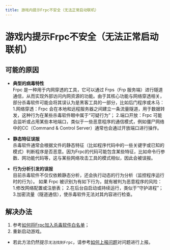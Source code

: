 ```yaml
---
title: 游戏内提示Frpc不安全（无法正常启动联机）
---
```

# 游戏内提示Frpc不安全（无法正常启动联机）

## 可能的原因

- **典型的病毒特性**  
Frpc 是一种用于内网穿透的工具，它可以通过 Frps（Frp 服务端）进行隧道通信，从而实现外部访问内网资源的功能。由于其核心功能与网络穿透相关，部分杀毒软件可能会将其误认为是黑客工具的一部分，比如后门程序或木马：
1.网络穿透：Frpc 会在本地和远程服务器之间建立一条流量隧道，用于数据转发，这种行为在某些杀毒软件眼中属于“可疑行为”；
2.端口开放：Frpc 可能会监听或占用某些本地端口，类似于一些恶意程序的通信模式，例如僵尸网络中的CC（Command & Control Server）通常也会通过开放端口进行操作。

- **静态特征误报**  
杀毒软件通常会根据文件的静态特征（比如程序代码中的一些关键字或已知的模式）判断程序是否恶意。因为Frpc的代码可能包含某些特征，比如命令行参数、网功能代码等，这与某些网络攻击工具的模式相似，因此会被误报。

- **行为分析引发的误报**  
目前杀毒软件不仅仅依赖静态分析，还会执行动态的行为分析（监控程序运行时的行为）。
如果 Frpc 被识别为有如下行为，就有被判为恶意程序的风险：
1.修改网络配置或注册表；
2.在后台自启动或持续运行，类似于“守护进程”；
3.加密流量（隧道通信），使杀毒软件无法对其内容进行检查。

## 解决办法
1. 参考[如何将Frpc加入杀毒软件白名单](../HowTo/AddWhiteList)；
2. 重新启动游戏。
- 若此方法仍然提示`无法找到Frpc`，请参考[如何上报问题](../HowTo/Report)对问题进行上报。